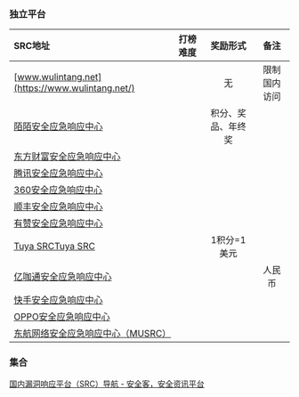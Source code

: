 ### 独立平台
| SRC地址        | 打榜难度   |  奖励形式  | 备注 |
| :--------  | :-----  | :----:  | :----:|
|[www.wulintang.net](https://www.wulintang.net/)||无|限制国内访问|
|[陌陌安全应急响应中心](https://security.immomo.com/blog)||积分、奖品、年终奖||
|[东方财富安全应急响应中心](https://security.eastmoney.com/)||||
|[腾讯安全应急响应中心](https://security.tencent.com/?show4orY.doczeP3JNE20231229)||||
|[360安全应急响应中心](https://security.360.cn/)||||
|[顺丰安全应急响应中心](https://sfsrc.sf-express.com/home)||||
|[有赞安全应急响应中心](https://src.youzan.com/)||||
|[Tuya SRC](https://src.tuya.com/)[Tuya SRC](https://src.tuyacn.com/)||1积分=1美元||
|[亿咖通安全应急响应中心](https://src.ecarxgroup.com/)|||人民币|
|[快手安全应急响应中心](https://security.kuaishou.com/notice)||||
|[OPPO安全应急响应中心](https://security.oppo.com/cn/noticeDetail?notice_only_key=20221659515571953)||||
|[东航网络安全应急响应中心（MUSRC）](https://src.ceair.com/contributionList/)||||



### 集合
[国内漏洞响应平台（SRC）导航 - 安全客，安全资讯平台](https://www.anquanke.com/src)
